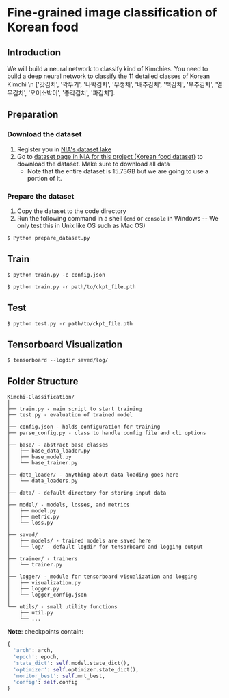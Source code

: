<!-- @import "[TOC]" {cmd="toc" depthFrom=1 depthTo=6 orderedList=false} -->

<!-- code_chunk_output -->
<!-- /code_chunk_output -->

# Fine-grained image classification of Korean food

## Introduction
We will build a neural network to classify kind of Kimchies. You need to build a deep neural network to classify the 11 detailed classes of Korean Kimchi \n
['갓김치', '깍두기', '나박김치', '무생채', '배추김치', '백김치', '부추김치', '열무김치', '오이소박이', '총각김치', '파김치'].

## Preparation
### Download the dataset
1. Register you in [NIA's dataset lake](https://aihub.or.kr/join/mberSe.do?currMenu=108&topMenu=108)
1. Go to [dataset page in NIA for this project (Korean food dataset)](https://www.aihub.or.kr/aihubdata/data/view.do?currMenu=115&topMenu=100&aihubDataSe=realm&dataSetSn=79) to download the dataset. Make sure to download all data
    - Note that the entire dataset is 15.73GB but we are going to use a portion of it.

### Prepare the dataset
1. Copy the dataset to the code directory
1. Run the following command in a shell (`cmd` or `console` in Windows -- We only test this in Unix like OS such as Mac OS)
```
$ Python prepare_dataset.py
```

## Train
```
$ python train.py -c config.json
```
```
$ python train.py -r path/to/ckpt_file.pth
```

## Test
```
$ python test.py -r path/to/ckpt_file.pth
```

## Tensorboard Visualization
```
$ tensorboard --logdir saved/log/
```

## Folder Structure
  ```
  Kimchi-Classification/
  │
  ├── train.py - main script to start training
  ├── test.py - evaluation of trained model
  │
  ├── config.json - holds configuration for training
  ├── parse_config.py - class to handle config file and cli options
  │
  ├── base/ - abstract base classes
  │   ├── base_data_loader.py
  │   ├── base_model.py
  │   └── base_trainer.py
  │
  ├── data_loader/ - anything about data loading goes here
  │   └── data_loaders.py
  │
  ├── data/ - default directory for storing input data
  │
  ├── model/ - models, losses, and metrics
  │   ├── model.py
  │   ├── metric.py
  │   └── loss.py
  │
  ├── saved/
  │   ├── models/ - trained models are saved here
  │   └── log/ - default logdir for tensorboard and logging output
  │
  ├── trainer/ - trainers
  │   └── trainer.py
  │
  ├── logger/ - module for tensorboard visualization and logging
  │   ├── visualization.py
  │   ├── logger.py
  │   └── logger_config.json
  │  
  └── utils/ - small utility functions
      ├── util.py
      └── ...
  ```

**Note**: checkpoints contain:
  ```python
  {
    'arch': arch,
    'epoch': epoch,
    'state_dict': self.model.state_dict(),
    'optimizer': self.optimizer.state_dict(),
    'monitor_best': self.mnt_best,
    'config': self.config
  }
  ```
